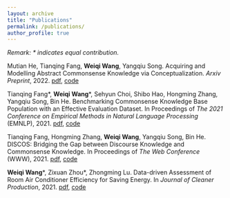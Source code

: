 ```yaml
---
layout: archive
title: "Publications"
permalink: /publications/
author_profile: true
---
```


*Remark: \* indicates equal contribution.*

Mutian He, Tianqing Fang, **Weiqi Wang**, Yangqiu Song. Acquiring and Modelling Abstract Commonsense Knowledge via Conceptualization. *Arxiv Preprint*, 2022. [pdf](https://arxiv.org/pdf/2206.01532.pdf), [code](https://github.com/HKUST-KnowComp/atomic-conceptualization)

Tianqing Fang*, **Weiqi Wang***, Sehyun Choi, Shibo Hao, Hongming Zhang, Yangqiu Song, Bin He. Benchmarking Commonsense Knowledge Base Population with an Effective Evaluation Dataset. In Proceedings of *The 2021 Conference on Empirical Methods in Natural Language Processing* (EMNLP), 2021. [pdf](https://aclanthology.org/2021.emnlp-main.705.pdf), [code](https://github.com/HKUST-KnowComp/CSKB-Population)

Tianqing Fang, Hongming Zhang, **Weiqi Wang**, Yangqiu Song, Bin He. DISCOS: Bridging the Gap between Discourse Knowledge and Commonsense Knowledge. In Proceedings of *The Web Conference* (WWW), 2021. [pdf](https://arxiv.org/pdf/2101.00154.pdf), [code](https://github.com/HKUST-KnowComp/DISCOS-commonsense)

**Weiqi Wang***, Zixuan Zhou*, Zhongming Lu. Data-driven Assessment of Room Air Conditioner Efficiency for Saving Energy. In *Journal of Cleaner Production*, 2021. [pdf](https://mighty-weaver.github.io/files/acefficiency.pdf), [code](https://github.com/MighTy-Weaver/Inefficient-AC-detection)